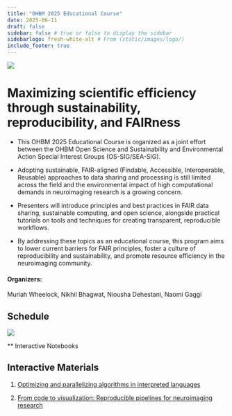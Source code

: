 ```yaml
---
title: "OHBM 2025 Educational Course"
date: 2025-06-11
draft: false
sidebar: false # true or false to display the sidebar
sidebarlogo: fresh-white-alt # From (static/images/logo/)
include_footer: true
---
```


![](/images/illustrations/edu2025_logo.png)

# Maximizing scientific efficiency through sustainability, reproducibility, and FAIRness

- This OHBM 2025 Educational Course is organized as a joint effort between the OHBM Open Science and Sustainability and Environmental Action Special Interest Groups (OS-SIG/SEA-SIG).

- Adopting sustainable, FAIR-aligned (Findable, Accessible, Interoperable, Reusable) approaches to data sharing and processing is still limited across the field and the environmental impact of high computational demands in neuroimaging research is a growing concern.

- Presenters will introduce principles and best practices in FAIR data sharing, sustainable computing, and open science, alongside practical tutorials on tools and techniques for creating transparent, reproducible workflows. 

- By addressing these topics as an educational course, this program aims to lower current barriers for FAIR principles, foster a culture of reproducibility and sustainability, and promote resource efficiency in the neuroimaging community.

#### **Organizers**: 
Muriah Wheelock, Nikhil Bhagwat, Niousha Dehestani, Naomi Gaggi

## **Schedule**

![](/images/illustrations/edu2025_schedule.png)

** Interactive Notebooks

## **Interactive Materials**

1. [Optimizing and parallelizing algorithms in interpreted languages](https://drive.google.com/file/d/1JEbUUfvdY89NH0Z6G0n3_TL_w7bosnBp/view?usp=sharing)

2. [From code to visualization: Reproducible pipelines for neuroimaging research](https://sina-mansour.github.io/ohbm2025-reproducible-research/intro.html)


